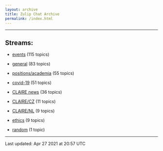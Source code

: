 ```yaml
---
layout: archive
title: Zulip Chat Archive
permalink: /index.html
---
```


---

## Streams:

* [events](stream/201207-events/index.html) (115 topics)

* [general](stream/201199-general/index.html) (83 topics)

* [positions/academia](stream/203258-positions/academia/index.html) (55 topics)

* [covid-19](stream/226112-covid-19/index.html) (51 topics)

* [CLAIRE news](stream/201957-CLAIRE-news/index.html) (36 topics)

* [CLAIRE/CZ](stream/203399-CLAIRE/CZ/index.html) (11 topics)

* [CLAIRE/NL](stream/203255-CLAIRE/NL/index.html) (9 topics)

* [ethics](stream/228366-ethics/index.html) (9 topics)

* [random](stream/202125-random/index.html) (1 topic)

<hr><p>Last updated: Apr 27 2021 at 20:57 UTC</p>